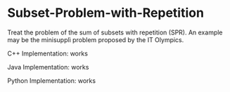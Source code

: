# Subset-Problem-with-Repetition
Treat the problem of the sum of subsets with repetition (SPR). An example may be the minisupplì problem proposed by the IT Olympics.

C++ Implementation: works

Java Implementation: works

Python Implementation: works

